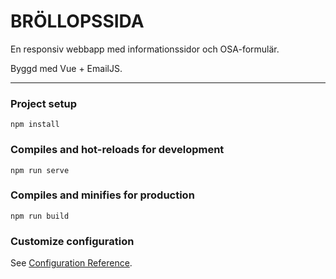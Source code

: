 # BRÖLLOPSSIDA
En responsiv webbapp med informationssidor och OSA-formulär.

Byggd med Vue + EmailJS.

---

### Project setup
```
npm install
```

### Compiles and hot-reloads for development
```
npm run serve
```

### Compiles and minifies for production
```
npm run build
```

### Customize configuration
See [Configuration Reference](https://cli.vuejs.org/config/).
